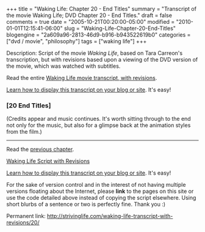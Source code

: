 +++
title = "Waking Life: Chapter 20 - End Titles"
summary = "Transcript of the movie Waking Life; DVD Chapter 20 - End Titles."
draft = false
comments = true
date = "2005-10-21T00:20:00-05:00"
modified = "2010-01-01T12:15:41-06:00"
slug = "Waking-Life-Chapter-20-End-Titles"
blogengine = "2a609a96-2813-46d9-b916-b943522619b0"
categories = ["dvd / movie", "philosophy"]
tags = ["waking life"]
+++

<div class="WPArticleInfo">
<p>
Description: Script of the movie <em>Waking Life</em>, based on Tara Carreon&#39;s transcription, but with revisions based upon a viewing of the DVD version of the movie, which was watched with subtitles. 
</p>
<p>
Read the entire <a href="/waking-life-transcript-with-revisions/">Waking Life movie transcript, with revisions</a>. 
</p>
<p>
<a href="/words/post/Display-parts-of-the-Waking-Life-Transcript-on-your-site.aspx">Learn how to display this transcript on your blog or site</a>. It&#39;s easy!
</p>
</div>
<h3 class="waking_life_chapter">[<a id="twenty" name="twenty" title="twenty"></a>20 End Titles] </h3>
<p>
(Credits appear and music continues. It&#39;s worth sitting through to the end not only for the music, but also for a glimpse back at the animation styles from the film.) 
</p>
<hr />
<p>
Read the <a href="/waking-life-transcript-with-revisions/19/">previous chapter</a>. 
</p>
<p>
<a href="/waking-life-transcript-with-revisions/">Waking Life Script with Revisions</a> 
</p>
<div class="tip">
<p>
<a href="/words/post/Display-parts-of-the-Waking-Life-Transcript-on-your-site.aspx">Learn how to display this transcript on your blog or site</a>. It&#39;s easy!
</p>
<p>
For the sake of version control and in the interest of not having multiple versions floating about the Internet, please <strong>link</strong> to the pages on this site or use the code detailed above instead of copying the script elsewhere. Using short blurbs of a sentence or two is perfectly fine. Thank you :) 
</p>
<p>
Permanent link: <a href="/waking-life-transcript-with-revisions/20/">http://strivinglife.com/waking-life-transcript-with-revisions/20/</a> 
</p>
</div>

